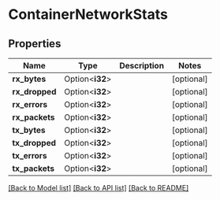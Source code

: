 # ContainerNetworkStats

## Properties

Name | Type | Description | Notes
------------ | ------------- | ------------- | -------------
**rx_bytes** | Option<**i32**> |  | [optional]
**rx_dropped** | Option<**i32**> |  | [optional]
**rx_errors** | Option<**i32**> |  | [optional]
**rx_packets** | Option<**i32**> |  | [optional]
**tx_bytes** | Option<**i32**> |  | [optional]
**tx_dropped** | Option<**i32**> |  | [optional]
**tx_errors** | Option<**i32**> |  | [optional]
**tx_packets** | Option<**i32**> |  | [optional]

[[Back to Model list]](../README.md#documentation-for-models) [[Back to API list]](../README.md#documentation-for-api-endpoints) [[Back to README]](../README.md)


